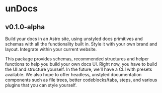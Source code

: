 # unDocs

## v0.1.0-alpha

Build your docs in an Astro site, using unstyled docs primitives and schemas with all the functionality built in. Style it with your own brand and layout. Integrate within your current website.

This package provides schemas, recommended structures and helper functions to help you build your own docs UI. Right now, you have to build the UI and structure yourself. In the future, we'll have a CLI with presets available. We also hope to offer headless, unstyled documentation components such as file trees, better codeblocks/tabs, steps, and various plugins that you can style yourself.
